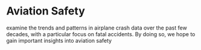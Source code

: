 # Aviation Safety
  examine the trends and patterns in airplane crash data over the past few decades, with a particular focus on fatal accidents. By doing so, we hope to gain important insights into aviation safety
